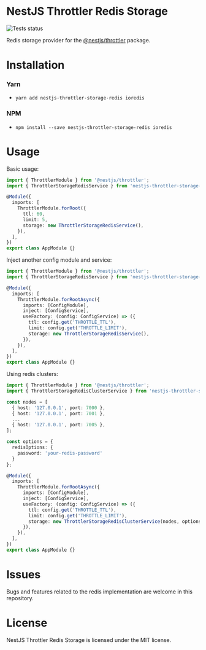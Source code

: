 # NestJS Throttler Redis Storage

![Tests status](https://img.shields.io/github/workflow/status/kkoomen/nestjs-throttler-storage-redis/Tests/master)

Redis storage provider for the [@nestjs/throttler](https://github.com/nestjs/throttler) package.

# Installation

### Yarn

- `yarn add nestjs-throttler-storage-redis ioredis`

### NPM

- `npm install --save nestjs-throttler-storage-redis ioredis`

# Usage

Basic usage:

```ts
import { ThrottlerModule } from '@nestjs/throttler';
import { ThrottlerStorageRedisService } from 'nestjs-throttler-storage-redis';

@Module({
  imports: [
    ThrottlerModule.forRoot({
      ttl: 60,
      limit: 5,
      storage: new ThrottlerStorageRedisService(),
    }),
  ],
})
export class AppModule {}
```

Inject another config module and service:

```ts
import { ThrottlerModule } from '@nestjs/throttler';
import { ThrottlerStorageRedisService } from 'nestjs-throttler-storage-redis';

@Module({
  imports: [
    ThrottlerModule.forRootAsync({
      imports: [ConfigModule],
      inject: [ConfigService],
      useFactory: (config: ConfigService) => ({
        ttl: config.get('THROTTLE_TTL'),
        limit: config.get('THROTTLE_LIMIT'),
        storage: new ThrottlerStorageRedisService(),
      }),
    }),
  ],
})
export class AppModule {}
```

Using redis clusters:

```ts
import { ThrottlerModule } from '@nestjs/throttler';
import { ThrottlerStorageRedisClusterService } from 'nestjs-throttler-storage-redis';

const nodes = [
  { host: '127.0.0.1', port: 7000 },
  { host: '127.0.0.1', port: 7001 },
  ...
  { host: '127.0.0.1', port: 7005 },
];

const options = {
  redisOptions: {
    password: 'your-redis-password'
  }
};

@Module({
  imports: [
    ThrottlerModule.forRootAsync({
      imports: [ConfigModule],
      inject: [ConfigService],
      useFactory: (config: ConfigService) => ({
        ttl: config.get('THROTTLE_TTL'),
        limit: config.get('THROTTLE_LIMIT'),
        storage: new ThrottlerStorageRedisClusterService(nodes, options),
      }),
    }),
  ],
})
export class AppModule {}
```

# Issues

Bugs and features related to the redis implementation are welcome in this
repository.

# License

NestJS Throttler Redis Storage is licensed under the MIT license.
